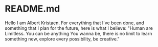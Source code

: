 # README.md
Hello I am Albert Kristaen.
For everything that I've been done, and something that I plan for the future, here is what I believe:
"Human are Limitless. You can be anything You wanna be, there is no limit to learn something new, explore every possibility, be creative." 
